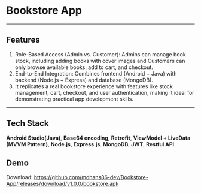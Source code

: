 # Bookstore App


---

## Features
1. Role-Based Access (Admin vs. Customer): Admins can manage book stock, including adding books with cover images and Customers can only browse available books, add to cart, and checkout.<br>
2. End-to-End Integration: Combines frontend (Android + Java) with backend (Node.js + Express) and database (MongoDB).<br>
3. It replicates a real bookstore experience with features like stock management, cart, checkout, and user authentication, making it ideal for demonstrating practical app development skills.<br>

---

## Tech Stack
**Android Studio(Java)**, **Base64 encoding**, **Retrofit**, **ViewModel + LiveData (MVVM Pattern)**, **Node.js**, **Express.js**, **MongoDB**, **JWT**, **Restful API**

## Demo
Download: https://github.com/mohans86-dev/Bookstore-App/releases/download/v1.0.0/bookstore.apk
